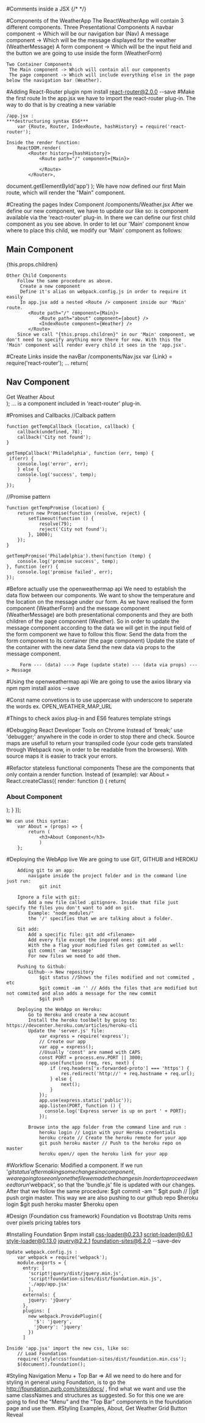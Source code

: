 #Comments inside a JSX
    {/* */}

#Components of the WeatherApp
    The ReactWeatherApp will contain 3 different components.
     Three Presentational Components
      A navbar component -> Which will be our navigation bar (Nav)
      A message component -> Which will be the message displayed for the weather (WeatherMessage) 
      A form component -> Which will be the input field and the button we are going to use inside the form (WeatherForm)

    Two Container Components
     The Main component -> Which will contain all our components
     The page component -> Which will include everything else in the page below the navigation bar (Weather).
#Adding React-Router plugin
    npm install react-router@2.0.0 --save
#Make the first route
    In the app.jsx we have to import the react-router plug-in. The way to do that is by creating a new variable 

    /app.jsx : 
    ***destructuring syntax ES6***
        var {Route, Router, IndexRoute, hashHistory} = require('react-router');

    Inside the render function: 
        ReactDOM.render(
            <Router history={hashHistory}>
                <Route path="/" component={Main}>

                </Route>
            </Router>,
  document.getElementById('app')
);
    We have now defined our first Main route, which will render the "Main" component. 


#Creating the pages
    Index Component
        /components/Weather.jsx
        After we define our new component, we have to update our <Router> like so: 
                <Router history={hashHistory}>
                    <Route path="/" component={Main}>
                        <IndexRoute component={Weather} />
                    </Route>
                 </Router>
        <IndexRoute> is component available via the 'react-router' plug-in. In there we can define our first child component as you see above.
        In order to let our 'Main' component know where to place this child, 
        we modify our 'Main' component as follows: 
                            <Nav /> 
                    <h2>Main Component</h2>
                    {this.props.children}

    Other Child Components
        Follow the same procedure as above. 
         Create a new component
         Define it's alias on webpack.config.js in order to require it easily
         In app.jsx add a nested <Route /> component inside our 'Main' route. 
            <Route path="/" component={Main}>
                <Route path="about" component={about} />
                <IndexRoute component={Weather} />
            </Route>
        Since we call "{this.props.children}" in our 'Main' component, we don't need to specify anything more there for now. With this the 'Main' component will render every child it sees in the 'app.jsx'.

#Create Links inside the navBar
    /components/Nav.jsx
        var {Link} = require('react-router');
        ...
        return(
            <div>
                <h2>Nav Component</h2>
                <Link to="/">Get Weather</Link>
                <Link to="/about">About</Link>
            </div>
            );
        ...
    <Link /> is a component included in 'react-router' plug-in.

#Promises and Callbacks
    //Calback pattern

    function getTempCallback (location, callback) {
        callback(undefined, 78);
        callback('City not found');
    }

    getTempCallback('Philadelphia', function (err, temp) {
     if(err) {
        console.log('error', err);
        } else {
        console.log('success', temp);
            }
    });

//Promise pattern

    function getTempPromise (location) {
        return new Promise(function (resolve, reject) {
            setTimeout(function () {
                resolve(79);
                reject('City not found');
            }, 1000);
        });
    }

    getTempPromise('Philadelphia').then(function (temp) {
        console.log('promise success', temp);
    }, function (err) {
        console.log('promise failed', err);
    }); 


#Before actually use the openweathermap api
    We need to establish the data flow between our components.
        We want to show the temperature and the location on the message under our form. As we have realised the form component (WeatherForm) and the message component (WeatherMessage) are both presentational components and they are both children of the page component (Weather). So in order to update the message component according to the data we will get in the input field of the form component we have to follow this flow: 
          Send the data from the form component to its container (the page component)
         Update the state of the container with the new data
         Send the new data via props to the message component. 

         Form --- (data) ---> Page (update state) --- (data via props) ---> Message

#Using the openweathermap api
    We are going to use the axios library via npm
        npm install axios --save

#Const
    name convetions is to use uppercase with underscore to seperate the words
    ex. OPEN_WEATHER_MAP_URL


#Things to check
    axios plug-in
    and ES6 features template strings

#Debugging
    React Developer Tools on Chrome
    Instead of 'break;' use 'debugger;' anywhere in the code in order to stop there and check.
    Source maps are usefull to return your transpiled code (your code gets translated through Webpack now, in order to be readable from the browsers). With source maps it is easier to track your errors.

#Refactor stateless functional components
    These are the components that only contain a render function. 
    Instead of (example): 
        var About = React.createClass({
            render: function () {
                return(
                    <h3>About Component</h3>
                );
            }
            });

    We can use this syntax: 
        var About = (props) => {
            return (
                <h3>About Component</h3>
                )
        };


#Deploying the WebApp live
    We are going to use GIT, GITHUB and HEROKU
    
        Adding git to an app:
            navigate inside the project folder and in the command line just run: 
                git init

        Ignore a file with git:
            Add a new file called .gitignore. Inside that file just specify the files you don't want to add on git. 
            Example: "node_modules/" 
            the '/' specifies that we are talking about a folder.

        Git add:
            Add a specific file: git add <filename>
            Add every file except the ingored ones: git add .
            With the a flag your modified files get commited as well: 
            git commit -am 'message'
            For new files we need to add them.

        Pushing to Github:
            Github--> New repository
                $git status //Shows the files modified and not commited , etc
                $git commit -am '' // Adds the files that are modified but not commited and also adds a message for the new commit
                $git push

        Deploying the WebApp on Heroku: 
            Go to Heroku and create a new account
            Install the heroku toolbelt by going to: https://devcenter.heroku.com/articles/heroku-cli
            Update the 'server.js' file:
                var express = require('express');
                // Create our app
                var app = express();
                //Usually 'const' are named with CAPS
                const PORT = process.env.PORT || 3000;
                app.use(function (req, res, next) {
                    if (req.headers['x-forwarded-proto'] === 'https') {
                        res.redirect('http://' + req.hostname + req.url);
                    } else {
                        next();
                    }
                });
                app.use(express.static('public'));
                app.listen(PORT, function () {
                  console.log('Express server is up on port ' + PORT);
                });

            Browse into the app folder from the command line and run :
                heroku login // Login with your Heroku credentials
                heroku create // Create the heroku remote for your app
                git push heroku master // Push to the heroku repo on master
                heroku open// open the heroku link for your app
#Workflow
    Scenario: Modified a component.
        If we run '$git status' after making some changes in a component, we are going to see only one the file we made the changes in. In order to proceed we need to run '$webpack', so that the 'bundle.js' file is updated with our changes. After that we follow the same procedure: 
            $git commit -am ''
            $git push // ||git push orgin master. This way we are also pushing to our github repo
            $heroku login
            $git push heroku master
            $heroku open

#Design (Foundation css framework)
    Foundation vs Bootstrap
        Units rems over pixels
        pricing tables
        tors

#Installing Foundation
    $npm install css-loader@0.23.1 script-loader@0.6.1 style-loader@0.13.0 jquery@2.2.1 foundation-sites@6.2.0 --save-dev

    Update webpack.config.js : 
        var webpack = require('webpack');
        module.exports = {
          entry: [
            'script!jquery/dist/jquery.min.js',
            'script!foundation-sites/dist/foundation.min.js',
            './app/app.jsx'
            ],
          externals: {
            jquery: 'jQuery'
          },
          plugins: [
            new webpack.ProvidePlugin({
              '$': 'jquery',
              'jQuery': 'jquery'
            })
          ]

    Inside 'app.jsx' import the new css, like so:
        // Load Foundation
        require('style!css!foundation-sites/dist/foundation.min.css');
        $(document).foundation();

#Styling Navigation
    Menu + Top Bar => 
        All we need to do here and for styling in general using Foundation, is to go the     http://foundation.zurb.com/sites/docs/ , find what we want and use the same classNames and structures as suggested. So for this one we are going to find the "Menu" and the "Top Bar" components in the foundation page and use them.
#Styling Examples, About, Get Weather 
    Grid
    Button
    Reveal